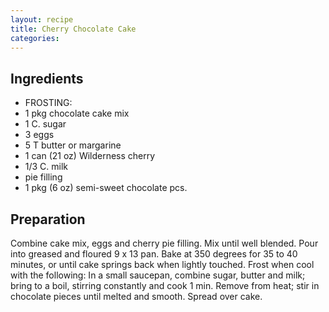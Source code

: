 ```yaml
---
layout: recipe
title: Cherry Chocolate Cake
categories:
---
```


## Ingredients

- FROSTING:
- 1 pkg chocolate cake mix
- 1 C. sugar
- 3 eggs
- 5 T butter or margarine
- 1 can (21 oz) Wilderness cherry
- 1/3 C. milk
- pie filling
- 1 pkg (6 oz) semi-sweet chocolate  pcs.

## Preparation

Combine cake mix, eggs and cherry pie filling.  Mix until well blended.  Pour into greased and floured 9 x 13 pan.  Bake at 350 degrees for 35 to 40 minutes, or until cake springs back when lightly touched.  Frost when cool with the following:  In a small saucepan, combine sugar, butter and milk; bring to a boil, stirring constantly and cook 1 min.  Remove from heat; stir in chocolate pieces until melted and smooth.  Spread over cake.